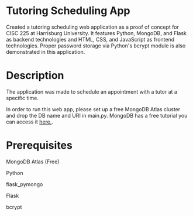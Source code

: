 
# Tutoring Scheduling App 
Created a tutoring scheduling web application as a proof of concept for CISC 225 at Harrisburg University. It features Python, MongoDB, and Flask as backend technologies and HTML, CSS, and JavaScript as frontend technologies. Proper password storage via Python's bcrypt module is also demonstrated in this application.  

# Description
The application was made to schedule an appointment with a tutor at a specific time.  

In order to run this web app, please set up a free MongoDB Atlas cluster and drop the DB name and URI in main.py. MongoDB has a free tutorial you can access it [here.](https://www.mongodb.com/docs/atlas/getting-started/).

# Prerequisites
MongoDB Atlas (Free)

Python

flask_pymongo

Flask

bcrypt
